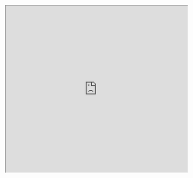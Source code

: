 
<div style="text-align: center;"><iframe width="600" height="550" src="https://www.youtube.com/embed/shcO2iMIczk?rel=0"  ></iframe></div>
